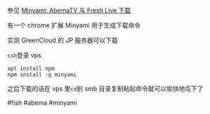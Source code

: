参见 [Minyami: AbemaTV 与 Fresh Live 下载](https://www.bilibili.com/read/cv937578)

有一个 chrome 扩展 Minyami 用于生成下载命令

实测 GreenCloud 的 JP 服务器可以下载

`ssh`登录 vps

```shell
apt install npm
npm install -g minyami
```

之后下载的话在 vps 里`cd`到 smb 目录复制粘贴命令就可以愉快地屯下了

#fish #abema #minyami